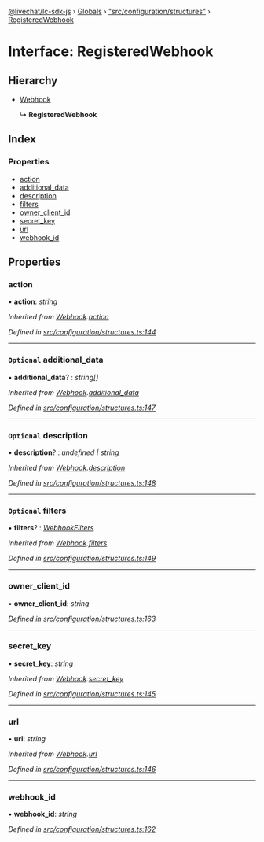 [@livechat/lc-sdk-js](../README.md) › [Globals](../globals.md) › ["src/configuration/structures"](../modules/_src_configuration_structures_.md) › [RegisteredWebhook](_src_configuration_structures_.registeredwebhook.md)

# Interface: RegisteredWebhook

## Hierarchy

* [Webhook](_src_configuration_structures_.webhook.md)

  ↳ **RegisteredWebhook**

## Index

### Properties

* [action](_src_configuration_structures_.registeredwebhook.md#action)
* [additional_data](_src_configuration_structures_.registeredwebhook.md#optional-additional_data)
* [description](_src_configuration_structures_.registeredwebhook.md#optional-description)
* [filters](_src_configuration_structures_.registeredwebhook.md#optional-filters)
* [owner_client_id](_src_configuration_structures_.registeredwebhook.md#owner_client_id)
* [secret_key](_src_configuration_structures_.registeredwebhook.md#secret_key)
* [url](_src_configuration_structures_.registeredwebhook.md#url)
* [webhook_id](_src_configuration_structures_.registeredwebhook.md#webhook_id)

## Properties

###  action

• **action**: *string*

*Inherited from [Webhook](_src_configuration_structures_.webhook.md).[action](_src_configuration_structures_.webhook.md#action)*

*Defined in [src/configuration/structures.ts:144](https://github.com/livechat/lc-sdk-js/blob/e25bbbb/src/configuration/structures.ts#L144)*

___

### `Optional` additional_data

• **additional_data**? : *string[]*

*Inherited from [Webhook](_src_configuration_structures_.webhook.md).[additional_data](_src_configuration_structures_.webhook.md#optional-additional_data)*

*Defined in [src/configuration/structures.ts:147](https://github.com/livechat/lc-sdk-js/blob/e25bbbb/src/configuration/structures.ts#L147)*

___

### `Optional` description

• **description**? : *undefined | string*

*Inherited from [Webhook](_src_configuration_structures_.webhook.md).[description](_src_configuration_structures_.webhook.md#optional-description)*

*Defined in [src/configuration/structures.ts:148](https://github.com/livechat/lc-sdk-js/blob/e25bbbb/src/configuration/structures.ts#L148)*

___

### `Optional` filters

• **filters**? : *[WebhookFilters](_src_configuration_structures_.webhookfilters.md)*

*Inherited from [Webhook](_src_configuration_structures_.webhook.md).[filters](_src_configuration_structures_.webhook.md#optional-filters)*

*Defined in [src/configuration/structures.ts:149](https://github.com/livechat/lc-sdk-js/blob/e25bbbb/src/configuration/structures.ts#L149)*

___

###  owner_client_id

• **owner_client_id**: *string*

*Defined in [src/configuration/structures.ts:163](https://github.com/livechat/lc-sdk-js/blob/e25bbbb/src/configuration/structures.ts#L163)*

___

###  secret_key

• **secret_key**: *string*

*Inherited from [Webhook](_src_configuration_structures_.webhook.md).[secret_key](_src_configuration_structures_.webhook.md#secret_key)*

*Defined in [src/configuration/structures.ts:145](https://github.com/livechat/lc-sdk-js/blob/e25bbbb/src/configuration/structures.ts#L145)*

___

###  url

• **url**: *string*

*Inherited from [Webhook](_src_configuration_structures_.webhook.md).[url](_src_configuration_structures_.webhook.md#url)*

*Defined in [src/configuration/structures.ts:146](https://github.com/livechat/lc-sdk-js/blob/e25bbbb/src/configuration/structures.ts#L146)*

___

###  webhook_id

• **webhook_id**: *string*

*Defined in [src/configuration/structures.ts:162](https://github.com/livechat/lc-sdk-js/blob/e25bbbb/src/configuration/structures.ts#L162)*
